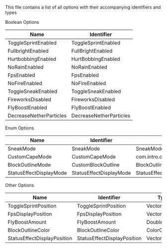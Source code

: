 This file contains a list of all options with their accompanying identifiers and types

Boolean Options

| Name                    | Identifier              |
|-------------------------|-------------------------|
| ToggleSprintEnabled     | ToggleSprintEnabled     |
| FullbrightEnabled       | FullBrightEnabled       |
| HurtbobbingEnabled      | HurtBobbingEnabled      |
| NoRainEnabled           | NoRainEnabled           |
| FpsEnabled              | FpsEnabled              |
| NoFireEnabled           | NoFireEnabled           |
| ToggleSneakEnabled      | ToggleSneakEnabled      |
| FireworksDisabled       | FireworksDisabled       |
| FlyBoostEnabled         | FlyBoostEnabled         |
| DecreaseNetherParticles | DecreaseNetherParticles |

Enum Options

| Name                    | Identifier              | EnumType                                                |
|-------------------------|-------------------------|---------------------------------------------------------|
| SneakMode               | SneakMode               | SneakMode               |
| CustomCapeMode          | CustomCapeMode          | com.intro.common.config.CapeRenderingMode               |
| BlockOutlineMode        | CustomBlockOutline      | BlockOutlineMode        |
| StatusEffectDisplayMode | StatusEffectDisplayMode | StatusEffectDisplayMode |

Other Options

| Name                        | Identifier                  | Type          |
|-----------------------------|-----------------------------|---------------|
| ToggleSprintPosition        | ToggleSprintPosition        | Vector2Option |
| FpsDisplayPosition          | FpsDisplayPosition          | Vector2Option |
| FlyBoostAmount              | FlyBoostAmount              | DoubleOption  |
| BlockOutlineColor           | BlockOutlineColor           | ColorOption   |
| StatusEffectDisplayPosition | StatusEffectDisplayPosition | Vector2Option |